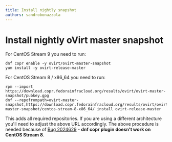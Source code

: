 ```yaml
---
title: Install nightly snapshot
authors: sandrobonazzola
---
```


# Install nightly oVirt master snapshot

For CentOS Stream 9 you need to run:

```
dnf copr enable -y ovirt/ovirt-master-snapshot
yum install -y ovirt-release-master
```

For CentOS Stream 8 / x86_64 you need to run:

```
rpm --import https://download.copr.fedorainfracloud.org/results/ovirt/ovirt-master-snapshot/pubkey.gpg
dnf --repofrompath=ovirt-master-snapshot,https://download.copr.fedorainfracloud.org/results/ovirt/ovirt-master-snapshot/centos-stream-8-x86_64/ install ovirt-release-master
```

This adds all required repositories. If you are using a different architecture you'll need to adjust the above URL accordingly.
The above procedure is needed because of [Bug 2024629](https://bugzilla.redhat.com/show_bug.cgi?id=2024629) - **dnf copr plugin doesn't work on CentOS Stream 8**.
